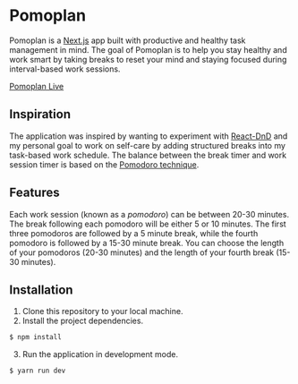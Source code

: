 
# Pomoplan

Pomoplan is a [Next.js](https://nextjs.org/docs/getting-started) app built with
productive and healthy task management in mind. The goal of Pomoplan is to help
you stay healthy and work smart by taking breaks to reset your mind and staying
focused during interval-based work sessions.

[Pomoplan Live](https://pomoplan.vercel.app/)

## Inspiration

The application was inspired by wanting to experiment with
[React-DnD](https://react-dnd.github.io/react-dnd/about) and my personal goal to
work on self-care by adding structured breaks into my task-based work schedule.
The balance between the break timer and work session timer is based on the
[Pomodoro technique](https://en.wikipedia.org/wiki/Pomodoro_Technique).

## Features

Each work session (known as a _pomodoro_) can be between 20-30 minutes. The
break following each pomodoro will be either 5 or 10 minutes. The first three
pomodoros are followed by a 5 minute break, while the fourth pomodoro is
followed by a 15-30 minute break. You can choose the length of your pomodoros
(20-30 minutes) and the length of your fourth break (15-30 minutes).

## Installation

1. Clone this repository to your local machine.
2. Install the project dependencies.
  ```sh
  $ npm install
  ```
3. Run the application in development mode.
  ```sh
  $ yarn run dev
  ```
